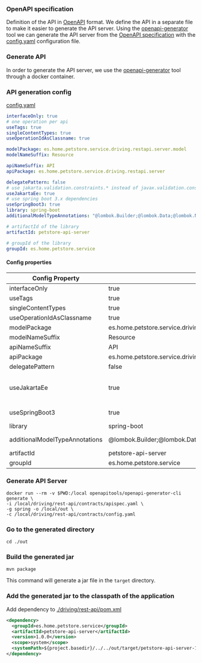 ### OpenAPI specification

Definition of the API in [OpenAPI](https://spec.openapis.org/oas/v3.1.0) format. We define the API in a separate file to 
make it easier to generate the API server. Using the [openapi-generator](https://openapi-generator.tech/) tool we can 
generate the API server from the [OpenAPI specification](./apispec.yaml) with the [config.yaml](./config.yaml) 
configuration file.

### Generate API

In order to generate the API server, we use the [openapi-generator](https://openapi-generator.tech/docs/generators/spring) 
tool through a docker container.

### API generation config

[config.yaml](./config.yaml)

```yaml
interfaceOnly: true
# one operation per api
useTags: true
singleContentTypes: true
useOperationIdAsClassname: true

modelPackage: es.home.petstore.service.driving.restapi.server.model
modelNameSuffix: Resource

apiNameSuffix: API
apiPackage: es.home.petstore.service.driving.restapi.server

delegatePattern: false
# use jakarta.validation.constraints.* instead of javax.validation.constraints.*
useJakartaEe: true
# use spring boot 3.x dependencies
useSpringBoot3: true
library: spring-boot
additionalModelTypeAnnotations: "@lombok.Builder;@lombok.Data;@lombok.NoArgsConstructor;@lombok.AllArgsConstructor"

# artifactId of the library
artifactId: petstore-api-server

# groupId of the library
groupId: es.home.petstore.service
```

#### Config properties
| Config Property                | Value                                                                             | Description                                                                    |
|--------------------------------|-----------------------------------------------------------------------------------|--------------------------------------------------------------------------------|
| interfaceOnly                  | true                                                                              | Generate only the interface                                                    |
| useTags                        | true                                                                              | One operation per api                                                          |
| singleContentTypes             | true                                                                              | Single content type                                                            |
| useOperationIdAsClassname      | true                                                                              | Use operation id as classname                                                  |
| modelPackage                   | es.home.petstore.service.driving.restapi.server.model                             | Model package                                                                  |
| modelNameSuffix                | Resource                                                                          | Model name suffix                                                              |
| apiNameSuffix                  | API                                                                               | API name suffix                                                                |
| apiPackage                     | es.home.petstore.service.driving.restapi.server                                   | API package                                                                    |
| delegatePattern                | false                                                                             | Delegate pattern                                                               |
| useJakartaEe                   | true                                                                              | Use jakarta.validation.constraints.* instead of javax.validation.constraints.* |
| useSpringBoot3                 | true                                                                              | Use spring boot 3.x dependencies                                               |
| library                        | spring-boot                                                                       | Library                                                                        |
| additionalModelTypeAnnotations | @lombok.Builder;@lombok.Data;@lombok.NoArgsConstructor;@lombok.AllArgsConstructor | Additional model type annotations                                              |
| artifactId                     | petstore-api-server                                                               | Artifact id                                                                    |
| groupId                        | es.home.petstore.service                                                          | Group id                                                                       |

### Generate API Server
```shell
docker run --rm -v $PWD:/local openapitools/openapi-generator-cli generate \
-i /local/driving/rest-api/contracts/apispec.yaml \
-g spring -o /local/out \
-c /local/driving/rest-api/contracts/config.yaml
```

### Go to the generated directory
`cd ./out`

### Build the generated jar
`mvn package`

This command will generate a jar file in the `target` directory.

### Add the generated jar to the classpath of the application

Add dependency to [./driving/rest-api/pom.xml](./../pom.xml)

```xml
<dependency>
  <groupId>es.home.petstore.service</groupId>
  <artifactId>petstore-api-server</artifactId>
  <version>1.0.0</version>
  <scope>system</scope>
  <systemPath>${project.basedir}/../../out/target/petstore-api-server-1.0.0.jar</systemPath>
</dependency>
```
